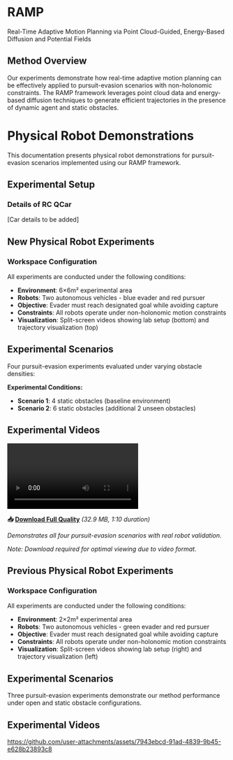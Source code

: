 # RAMP
Real-Time Adaptive Motion Planning via Point Cloud-Guided, Energy-Based Diffusion and Potential Fields

## Method Overview
Our experiments demonstrate how real-time adaptive motion planning can be effectively applied to pursuit-evasion scenarios with non-holonomic constraints. The RAMP framework leverages point cloud data and energy-based diffusion techniques to generate efficient trajectories in the presence of dynamic agent and static obstacles.

# Physical Robot Demonstrations

This documentation presents physical robot demonstrations for pursuit-evasion scenarios implemented using our RAMP framework.

## Experimental Setup

### Details of RC QCar
[Car details to be added]

## New Physical Robot Experiments 

### Workspace Configuration
All experiments are conducted under the following conditions:
- **Environment**: 6×6m² experimental area
- **Robots**: Two autonomous vehicles - blue evader and red pursuer  
- **Objective**: Evader must reach designated goal while avoiding capture
- **Constraints**: All robots operate under non-holonomic motion constraints
- **Visualization**: Split-screen videos showing lab setup (bottom) and trajectory visualization (top)


## Experimental Scenarios

Four pursuit-evasion experiments evaluated under varying obstacle densities:

**Experimental Conditions:**
- **Scenario 1**: 4 static obstacles (baseline environment)
- **Scenario 2**: 6 static obstacles (additional 2 unseen obstacles)

## Experimental Videos

<video src="https://github.com/user-attachments/assets/caa43491-58ce-4817-9da9-8a3b4bb78d5b" controls="controls" style="max-width: 100%;">
</video>


**📥 [Download Full Quality](https://github.com/user-attachments/assets/d010fd87-10b7-4593-865e-b15ee8a3fa59)** *(32.9 MB, 1:10 duration)*  

*Demonstrates all four pursuit-evasion scenarios with real robot validation.*

*Note: Download required for optimal viewing due to video format.*

## Previous Physical Robot Experiments 

### Workspace Configuration
All experiments are conducted under the following conditions:
- **Environment**: 2×2m² experimental area
- **Robots**: Two autonomous vehicles - green evader and red pursuer  
- **Objective**: Evader must reach designated goal while avoiding capture
- **Constraints**: All robots operate under non-holonomic motion constraints
- **Visualization**: Split-screen videos showing lab setup (right) and trajectory visualization (left)

## Experimental Scenarios

Three pursuit-evasion experiments demonstrate our method performance under open and static obstacle configurations.

## Experimental Videos

https://github.com/user-attachments/assets/7943ebcd-91ad-4839-9b45-e628b23893c8

